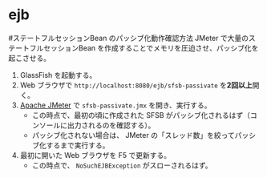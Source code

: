 ejb
===

#ステートフルセッションBean のパッシブ化動作確認方法
JMeter で大量のステートフルセッションBean を作成することでメモリを圧迫させ、パッシブ化を起こさせる。

1. GlassFish を起動する。
1. Web ブラウザで `http://localhost:8080/ejb/sfsb-passivate` を**2回以上**開く。
1. [Apache JMeter](http://jmeter.apache.org/) で `sfsb-passivate.jmx` を開き、実行する。
    - この時点で、最初の頃に作成された SFSB がパッシブ化されるはず（コンソールに出力されるのを確認する）。
    - パッシブ化されない場合は、 JMeter の「スレッド数」を絞ってパッシブ化するまで実行する。
1. 最初に開いた Web ブラウザを F5 で更新する。
    - この時点で、 `NoSuchEJBException` がスローされるはず。
